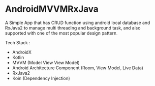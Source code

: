 # AndroidMVVMRxJava
A Simple App that has CRUD function using android local database and RxJava2 to manage multi threading and background task, and also supported with one of the most popular design pattern.

Tech Stack :
- AndroidX
- Kotlin
- MVVM (Model View View Model)
- Android Architecture Component (Room, View Model, Live Data)
- RxJava2
- Koin (Dependency Injection)
